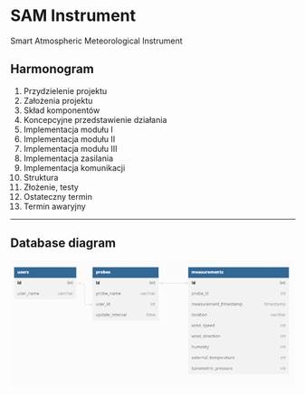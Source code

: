 # SAM Instrument

Smart Atmospheric Meteorological Instrument

## Harmonogram

1. Przydzielenie projektu
2. Założenia projektu
3. Skład komponentów
4. Koncepcyjne przedstawienie działania
5. Implementacja modułu I
6. Implementacja modułu II
7. Implementacja modułu III
8. Implementacja zasilania
9. Implementacja komunikacji
10. Struktura
11. Złożenie, testy
12. Ostateczny termin
13. Termin awaryjny

---

## Database diagram

![diagram](images/diagram.png)
